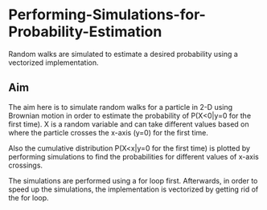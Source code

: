 # Performing-Simulations-for-Probability-Estimation 
Random walks are simulated to estimate a desired probability using a vectorized implementation.

## Aim
The aim here is to simulate random walks for a particle in 2-D using Brownian motion in order to estimate the probability of P(X<0|y=0 for the first time). X is a random variable and can take different values based on where the particle crosses the x-axis (y=0) for the first time. 

Also the cumulative distribution P(X<x|y=0 for the first time) is plotted by performing simulations to find the probabilities for different values of x-axis crossings. 

The simulations are performed using a for loop first. Afterwards, in order to speed up the simulations, the implementation is vectorized by getting rid of the for loop. 
